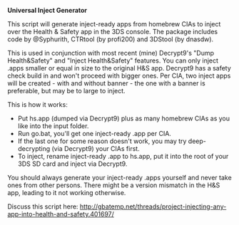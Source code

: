 **Universal Inject Generator**


This script will generate inject-ready apps from homebrew CIAs to inject over the Health & Safety app in the 3DS console. The package includes code by @Syphurith, CTRtool (by profi200) and 3DStool (by dnasdw). 

This is used in conjunction with most recent (mine) Decrypt9's "Dump Health&Safety" and "Inject Health&Safety" features. You can only inject .apps smaller or equal in size to the original H&S app. Decrypt9 has a safety check build in and won't proceed with bigger ones. Per CIA, two inject apps will be created - with and without banner - the one with a banner is preferable, but may be to large to inject.

This is how it works:
* Put hs.app (dumped via Decrypt9) plus as many homebrew CIAs as you like into the input folder.
* Run go.bat, you'll get one inject-ready .app per CIA.
* If the last one for some reason doesn't work, you may try deep-decrypting (via Decrypt9) your CIAs first.
* To inject, rename inject-ready .app to hs.app, put it into the root of your 3DS SD card and inject via Decrypt9.

You should always generate your inject-ready .apps yourself and never take ones from other persons. There might be a version mismatch in the H&S app, leading to it not working otherwise.

Discuss this script here: http://gbatemp.net/threads/project-injecting-any-app-into-health-and-safety.401697/

